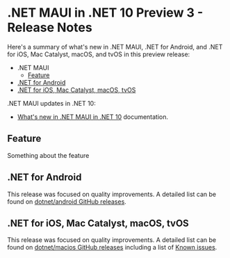 # .NET MAUI in .NET 10 Preview 3 - Release Notes

Here's a summary of what's new in .NET MAUI, .NET for Android, and .NET for iOS, Mac Catalyst, macOS, and tvOS in this preview release:

- .NET MAUI
  - [Feature](#feature)
- [.NET for Android](#net-for-android)
- [.NET for iOS, Mac Catalyst, macOS, tvOS](#net-for-ios-mac-catalyst-macos-tvos)

.NET MAUI updates in .NET 10:

- [What's new in .NET MAUI in .NET 10](https://learn.microsoft.com/dotnet/maui/whats-new/dotnet-10) documentation.

## Feature

Something about the feature

## .NET for Android

This release was focused on quality improvements. A detailed list can be found on [dotnet/android GitHub releases](https://github.com/dotnet/android/releases/).

## .NET for iOS, Mac Catalyst, macOS, tvOS

This release was focused on quality improvements. A detailed list can be found on [dotnet/macios GitHub releases](https://github.com/dotnet/macios/releases/) including a list of [Known issues](https://github.com/dotnet/macios/wiki/Known-issues-in-.NET10).
